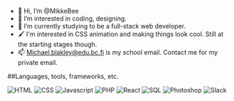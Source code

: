 - 👋 Hi, I’m @MikkeBee
- 👀 I’m interested in coding, designing.
- 🌱 I’m currently studying to be a full-stack web developer.
- 🖌 I'm interested in CSS animation and making things look cool. Still at the starting stages though.
- 📫 Michael.blakley@edu.bc.fi is my school email. Contact me for my private email. 

##Languages, tools, frameworks, etc.

![HTML](https://img.shields.io/badge/HTML5-E34F26?style=for-the-badge&logo=html5&logoColor=white)
![CSS](https://img.shields.io/badge/CSS3-1572B6?style=for-the-badge&logo=css3&logoColor=white)
![Javascript](https://img.shields.io/badge/JavaScript-F7DF1E?style=for-the-badge&logo=javascript&logoColor=black)
![PHP](https://img.shields.io/badge/PHP-777BB4?style=for-the-badge&logo=php&logoColor=white)
![React](https://img.shields.io/badge/React-20232A?style=for-the-badge&logo=react&logoColor=61DAFB)
![SQL](https://img.shields.io/badge/MySQL-00000F?style=for-the-badge&logo=mysql&logoColor=white)
![Photoshop](https://aleen42.github.io/badges/src/photoshop.svg)
![Slack](https://img.shields.io/badge/Slack-4A154B?style=for-the-badge&logo=slack&logoColor=white)


<!---
MikkeBee/MikkeBee is a ✨ special ✨ repository because its `README.md` (this file) appears on your GitHub profile.
You can click the Preview link to take a look at your changes.
--->
